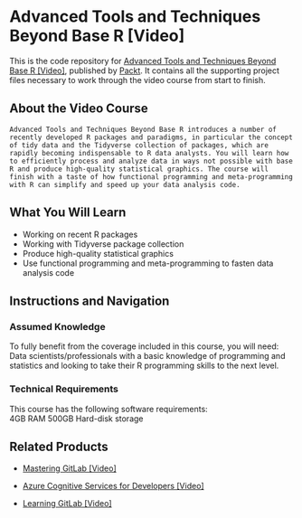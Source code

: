 


# Advanced Tools and Techniques Beyond Base R [Video]
This is the code repository for [Advanced Tools and Techniques Beyond Base R [Video]](https://www.packtpub.com/application-development/advanced-tools-and-techniques-beyond-base-r-video?utm_source=github&utm_medium=repository&utm_campaign=9781788477871), published by [Packt](https://www.packtpub.com/?utm_source=github). It contains all the supporting project files necessary to work through the video course from start to finish.
## About the Video Course
	Advanced Tools and Techniques Beyond Base R introduces a number of recently developed R packages and paradigms, in particular the concept of tidy data and the Tidyverse collection of packages, which are rapidly becoming indispensable to R data analysts. You will learn how to efficiently process and analyze data in ways not possible with base R and produce high-quality statistical graphics. The course will finish with a taste of how functional programming and meta-programming with R can simplify and speed up your data analysis code.

<H2>What You Will Learn</H2>
<DIV class=book-info-will-learn-text>
<UL>
<LI>Working on recent R packages 
<LI>Working with Tidyverse package collection 
<LI>Produce high-quality statistical graphics 
<LI>Use functional programming and meta-programming to fasten data analysis code </LI></UL></DIV>

## Instructions and Navigation
### Assumed Knowledge
To fully benefit from the coverage included in this course, you will need:<br/>
Data scientists/professionals with a basic knowledge of programming and statistics and looking to take their R programming skills to the next level.
### Technical Requirements
This course has the following software requirements:<br/>
4GB RAM
500GB Hard-disk storage


## Related Products
* [Mastering GitLab [Video]](https://www.packtpub.com/networking-and-servers/mastering-gitlab-video?utm_source=github&utm_medium=repository&utm_campaign=9781789537642)

* [Azure Cognitive Services for Developers [Video]](https://www.packtpub.com/application-development/azure-cognitive-services-developers-video?utm_source=github&utm_medium=repository&utm_campaign=9781838552565)

* [Learning GitLab [Video]](https://www.packtpub.com/application-development/learning-gitlab-video?utm_source=github&utm_medium=repository&utm_campaign=9781789809169)

